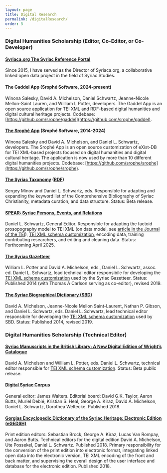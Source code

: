 ```yaml
---
layout: page
title: Digital Research
permalink: /digitalResearch/
order: 5
---
```


### Digital Humanities Scholarship (Editor, Co-Editor, or Co-Developer)

#### [Syriaca.org The Syriac Reference Portal](http://syriaca.org)
Since 2015, I have served as the Director of Syriaca.org, a collaborative linked open data project in the field of Syriac Studies.


#### The Gaddel App (Srophé Software, 2024-present)
Winona Salesky, David A. Michelson, Daniel Schwartz, Jeanne-Nicole Mellon-Saint Lauren, and William L Potter, developers. 
The Gaddel App is an open source application for TEI XML and RDF-based digital humanities and digital cultural heritage projects. 
Codebase: [https://github.com/srophe/gaddel](https://github.com/srophe/gaddel).


#### [The Srophé App](https://srophe.app/) (Srophé Software, 2014-2024)
Winona Salesky and David A. Michelson, and Daniel L. Schwartz, developers. The Srophé App is an open source 
customization of eXist-DB for TEI XML-based projects focused on digital humanities and 
digital cultural heritage. The application is now used by more than 10 different digital humanities projects.
Codebase: [https://github.com/srophe/srophe](https://github.com/srophe/srophe).


#### [The Syriac Taxonomy](https://d2iy9xuv4su69v.cloudfront.net/taxonomy/index.html) ([RDF](https://raw.githubusercontent.com/srophe/syriaca-data/refs/heads/development/data/taxonomy/taxonomy.rdf))  
Sergey Minov and Daniel L. Schwartz, eds. Responsible for adapting and expanding the keyword list of 
the Comprehensive Bibliography of Syriac Christianity, metadata curation, and data structure. Status: Beta release.


#### [SPEAR: Syriac Persons, Events, and Relations](https://d2iy9xuv4su69v.cloudfront.net/spear/index.html)
Daniel L. Schwartz, General Editor. Responsible for adapting the factoid prosopography model to TEI XML 
(on data model, see [article in the Journal of the TEI](https://journals.openedition.org/jtei/3979)), 
[TEI XML schema customization](https://github.com/srophe/spear/tree/main/documentation/Schema), encoding data, training 
contributing researchers, and editing and cleaning data. Status: Forthcoming April 2025.


#### [The Syriac Gazetteer](http://syriaca.org/geo)
William L. Potter and David A. Michelson, eds., Daniel L. Schwartz, assoc. ed. 
Daniel L. Schwartz, lead technical editor responsibile for developing 
the [TEI XML schema customization](https://github.com/srophe/syriaca/tree/main/documentation/schemas) used 
by the Syriac Gazetteer. Status: Published 2014 (with Thomas A Carlson serving as co-editor), revised 2019.


#### [The Syriac Biographical Dictionary (SBD)](http://syriaca.org/persons)  
David A. Michelson, Jeanne-Nicole Mellon Saint-Laurent, Nathan P. Gibson, and Daniel L. Schwartz, eds. Daniel L. Schwartz,
lead technical editor responsibile for developing 
the [TEI XML schema customization](https://github.com/srophe/syriaca/tree/main/documentation/schemas) used 
by SBD. Status: Published 2014, revised 2019.

  
### Digital Humanities Scholarship (Technical Editor)


#### [Syriac Manuscripts in the British Library: A New Digital Edition of Wright’s Catalogue](https://bl.syriac.uk/index.html)
David A. Michelson and William L. Potter, eds. Daniel L. Schwartz, technical editor responsible for 
[TEI XML schema customization](https://github.com/srophe/britishLibrary/tree/main/documentation/schema). Status: Beta public release.


#### [Digital Syriac Corpus](https://syriaccorpus.org/)
General editor: James Walters. Editorial board: David G.K. Taylor, Aaron Butts, Muriel Debié, 
Kristian S. Heal, George A. Kiraz, David A. Michelson, Daniel L. Schwartz, Dorothea Weltecke. 
Published 2018. 


#### [Gorgias Encyclopedic Dictionary of the Syriac Heritage: Electronic Edition (eGEDSH)](https://gedsh.bethmardutho.org/)  
Print edition editors: Sebastian Brock, George A. Kiraz, Lucas Van Rompay, and Aaron Butts. Technical editors for the digital 
edition David A. Michelson, Ute Possekel, Daniel L. Schwartz. Published 2018. Primary responsibility for 
the conversion of the print edition into electronic format, integrating linked open data into the electronic 
version, TEI XML encoding of the front and back matter, and supervising the overall design of the user interface 
and database for the electronic edition. Published 2018.



[jekyll-organization]: https://github.com/jekyll
